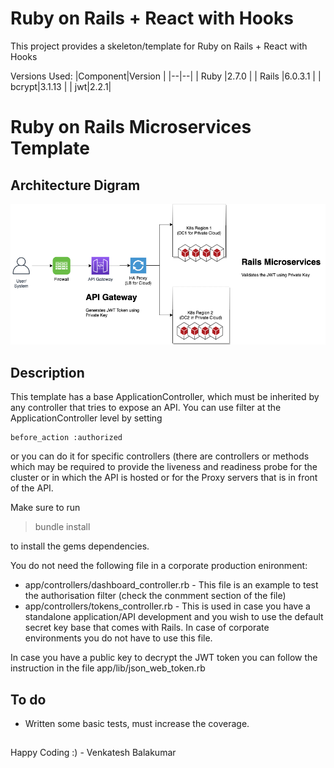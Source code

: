 # Ruby on Rails + React with Hooks  
  
This project provides a skeleton/template for Ruby on Rails + React with Hooks  
  
Versions Used:
|Component|Version  |
|--|--|
| Ruby |2.7.0  |
| Rails |6.0.3.1  |
| bcrypt|3.1.13 |
| jwt|2.2.1|

# Ruby on Rails Microservices Template

## Architecture Digram


![Example Architecture](sample_architecture.png?raw=true "Example Architecture for Public and Private Cloud")


## Description

This template has a base ApplicationController, which must be inherited by any controller that tries to expose an API. You can use filter at the ApplicationController level by setting

    before_action :authorized

or you can do it for specific controllers (there are controllers or methods which may be required to provide the liveness and readiness probe for the cluster or in which the API is hosted or for the Proxy servers that is in front of the API.

 Make sure to run 

> bundle install

to install the gems dependencies.

You do not need the following file in a corporate production enironment:

 - app/controllers/dashboard_controller.rb - This file is an example to test the authorisation filter (check the conmment section of the file)
 - app/controllers/tokens_controller.rb - This is used in case you have a standalone application/API development and you wish to use the default secret key base that comes with Rails. In case of corporate environments you do not have to use this file.

In case you have a public key to decrypt the JWT token you can follow the instruction in the file app/lib/json_web_token.rb

## To do

 - Written some basic tests,  must increase the coverage.

## 
Happy Coding :) - Venkatesh Balakumar
